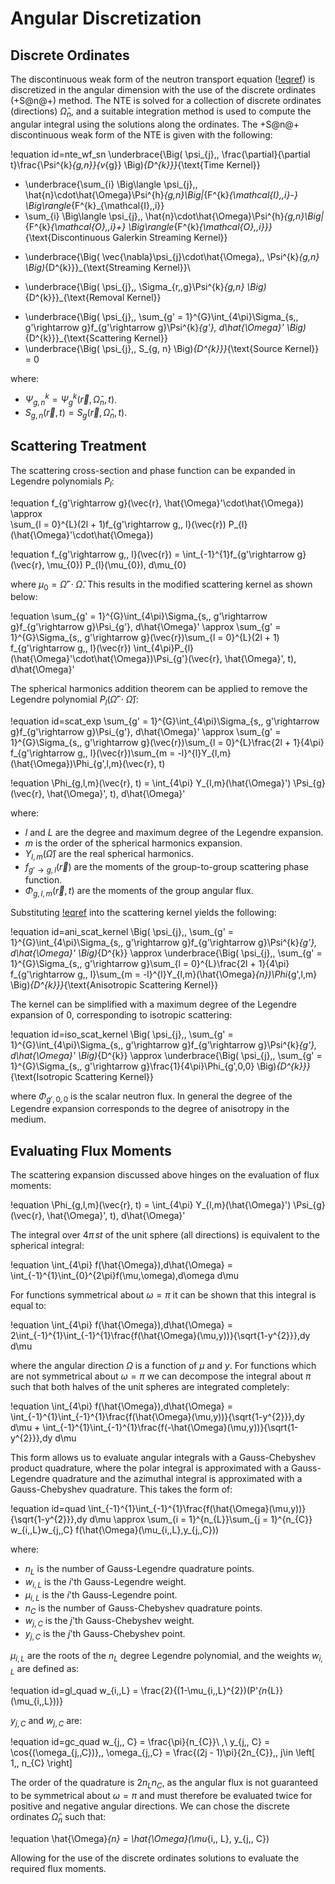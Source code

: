 # Angular Discretization

## Discrete Ordinates

The discontinuous weak form of the neutron transport equation ([!eqref](equations.md#nte)) is
discretized in the angular dimension with the use of the discrete ordinates (+S@n@+)
method. The NTE is solved for a collection of discrete ordinates (directions) $\hat{\Omega}_{n}$,
and a suitable integration method is used to compute the angular integral using
the solutions along the ordinates. The +S@n@+ discontinuous weak form of the NTE
is given with the following:

!equation id=nte_wf_sn
\underbrace{\Big( \psi_{j},\, \frac{\partial}{\partial t}\frac{\Psi^{k}_{g,n}}{v_{g}} \Big)_{D^{k}}}_{\text{Time Kernel}}
+ \underbrace{\sum_{i} \Big\langle \psi_{j},\, \hat{n}\cdot\hat{\Omega}\Psi^{h}_{g,n}\Big|_{F^{k}_{\mathcal{I},\,i}-} \Big\rangle_{F^{k}_{\mathcal{I},\,i}}
+ \sum_{i} \Big\langle \psi_{j},\, \hat{n}\cdot\hat{\Omega}\Psi^{h}_{g,n}\Big|_{F^{k}_{\mathcal{O},\,i}+} \Big\rangle_{F^{k}_{\mathcal{O},\,i}}}_{\text{Discontinuous Galerkin Streaming Kernel}}
- \underbrace{\Big( \vec{\nabla}\psi_{j}\cdot\hat{\Omega},\, \Psi^{k}_{g,n} \Big)_{D^{k}}}_{\text{Streaming Kernel}}\\
+ \underbrace{\Big( \psi_{j},\, \Sigma_{r,\,g}\Psi^{k}_{g,n} \Big)_{D^{k}}}_{\text{Removal Kernel}}
- \underbrace{\Big( \psi_{j},\, \sum_{g' = 1}^{G}\int_{4\pi}\Sigma_{s,\, g'\rightarrow g}f_{g'\rightarrow g}\Psi^{k}_{g'}\, d\hat{\Omega}' \Big)_{D^{k}}}_{\text{Scattering Kernel}}
- \underbrace{\Big( \psi_{j},\, S_{g, n} \Big)_{D^{k}}}_{\text{Source Kernel}} = 0

where:

- $\Psi^{k}_{g,n} = \Psi^{k}_{g}(\vec{r}, \hat{\Omega}_{n}, t)$.
- $S_{g, n}(\vec{r}, t) = S_{g}(\vec{r}, \hat{\Omega}_{n}, t)$.

## Scattering Treatment

The scattering cross-section and phase function can be expanded in Legendre polynomials $P_{l}$:

!equation
f_{g'\rightarrow g}(\vec{r}, \hat{\Omega}'\cdot\hat{\Omega}) \approx  
\sum_{l = 0}^{L}(2l + 1)f_{g'\rightarrow g,\, l}(\vec{r})
P_{l}(\hat{\Omega}'\cdot\hat{\Omega})

!equation
f_{g'\rightarrow g,\, l}(\vec{r}) = \int_{-1}^{1}f_{g'\rightarrow g}(\vec{r}, \mu_{0}) P_{l}(\mu_{0})\, d\mu_{0}

where $\mu_{0} = \hat{\Omega}'\cdot\hat{\Omega}$. This results in the modified scattering kernel as shown below:

!equation
\sum_{g' = 1}^{G}\int_{4\pi}\Sigma_{s,\, g'\rightarrow g}f_{g'\rightarrow g}\Psi_{g'}\, d\hat{\Omega}' \approx
\sum_{g' = 1}^{G}\Sigma_{s,\, g'\rightarrow g}(\vec{r})\sum_{l = 0}^{L}(2l + 1) f_{g'\rightarrow g,\, l}(\vec{r})
\int_{4\pi}P_{l}(\hat{\Omega}'\cdot\hat{\Omega})\Psi_{g'}(\vec{r}, \hat{\Omega}', t)\, d\hat{\Omega}'

The spherical harmonics addition theorem can be applied to remove the Legendre polynomial
$P_{l}(\hat{\Omega}'\cdot\hat{\Omega})$:

!equation id=scat_exp
\sum_{g' = 1}^{G}\int_{4\pi}\Sigma_{s,\, g'\rightarrow g}f_{g'\rightarrow g}\Psi_{g'}\, d\hat{\Omega}' \approx
\sum_{g' = 1}^{G}\Sigma_{s,\, g'\rightarrow g}(\vec{r})\sum_{l = 0}^{L}\frac{2l + 1}{4\pi} f_{g'\rightarrow g,\, l}(\vec{r})\sum_{m = -l}^{l}Y_{l,m}(\hat{\Omega})\Phi_{g',l,m}(\vec{r}, t)

!equation
\Phi_{g,l,m}(\vec{r}, t) = \int_{4\pi} Y_{l,m}(\hat{\Omega}') \Psi_{g}(\vec{r}, \hat{\Omega}', t)\, d\hat{\Omega}'

where:

- $l$ and $L$ are the degree and maximum degree of the Legendre expansion.
- $m$ is the order of the spherical harmonics expansion.
- $Y_{l,m}(\hat{\Omega})$ are the real spherical harmonics.
- $f_{g'\rightarrow g,\, l}(\vec{r})$ are the moments of the group-to-group
  scattering phase function.
- $\Phi_{g,l,m}(\vec{r}, t)$ are the moments of the group angular flux.

Substituting [!eqref](scat_exp) into the scattering kernel yields the following:

!equation id=ani_scat_kernel
\Big( \psi_{j},\, \sum_{g' = 1}^{G}\int_{4\pi}\Sigma_{s,\, g'\rightarrow g}f_{g'\rightarrow g}\Psi^{k}_{g'}\, d\hat{\Omega}' \Big)_{D^{k}} \approx
\underbrace{\Big( \psi_{j},\, \sum_{g' = 1}^{G}\Sigma_{s,\, g'\rightarrow g}\sum_{l = 0}^{L}\frac{2l + 1}{4\pi} f_{g'\rightarrow g,\, l}\sum_{m = -l}^{l}Y_{l,m}(\hat{\Omega}_{n})\Phi_{g',l,m} \Big)_{D^{k}}}_{\text{Anisotropic Scattering Kernel}}

The kernel can be simplified with a maximum degree of the Legendre expansion of 0,
corresponding to isotropic scattering:

!equation id=iso_scat_kernel
\Big( \psi_{j},\, \sum_{g' = 1}^{G}\int_{4\pi}\Sigma_{s,\, g'\rightarrow g}f_{g'\rightarrow g}\Psi^{k}_{g'}\, d\hat{\Omega}' \Big)_{D^{k}} \approx
\underbrace{\Big( \psi_{j},\, \sum_{g' = 1}^{G}\Sigma_{s,\, g'\rightarrow g}\frac{1}{4\pi}\Phi_{g',0,0} \Big)_{D^{k}}}_{\text{Isotropic Scattering Kernel}}

where $\Phi_{g',0,0}$ is the scalar neutron flux. In general the degree of the
Legendre expansion corresponds to the degree of anisotropy in the medium.

## Evaluating Flux Moments

The scattering expansion discussed above hinges on the evaluation of flux moments:

!equation
\Phi_{g,l,m}(\vec{r}, t) = \int_{4\pi} Y_{l,m}(\hat{\Omega}') \Psi_{g}(\vec{r}, \hat{\Omega}', t)\, d\hat{\Omega}'

The integral over $4\pi\,st$ of the unit sphere (all directions) is equivalent to the spherical integral:

!equation
\int_{4\pi} f(\hat{\Omega})\,d\hat{\Omega} = \int_{-1}^{1}\int_{0}^{2\pi}f(\mu,\omega)\,d\omega d\mu

For functions symmetrical about $\omega = \pi$ it can be shown that this integral is equal to:

!equation
\int_{4\pi} f(\hat{\Omega})\,d\hat{\Omega} = 2\int_{-1}^{1}\int_{-1}^{1}\frac{f(\hat{\Omega}(\mu,y))}{\sqrt{1-y^{2}}}\,dy d\mu

where the angular direction $\Omega$ is a function of $\mu$ and $y$. For functions
which are not symmetrical about $\omega = \pi$ we can decompose the integral
about $\pi$ such that both halves of the unit spheres are integrated completely:

!equation
\int_{4\pi} f(\hat{\Omega})\,d\hat{\Omega} = \int_{-1}^{1}\int_{-1}^{1}\frac{f(\hat{\Omega}(\mu,y))}{\sqrt{1-y^{2}}}\,dy d\mu + \int_{-1}^{1}\int_{-1}^{1}\frac{f(-\hat{\Omega}(\mu,y))}{\sqrt{1-y^{2}}}\,dy d\mu

This form allows us to evaluate angular integrals with a Gauss-Chebyshev product
quadrature, where the polar integral is approximated with a Gauss-Legendre quadrature
and the azimuthal integral is approximated with a Gauss-Chebyshev quadrature. This takes the form of:

!equation id=quad
\int_{-1}^{1}\int_{-1}^{1}\frac{f(\hat{\Omega}(\mu,y))}{\sqrt{1-y^{2}}}\,dy d\mu \approx
\sum_{i = 1}^{n_{L}}\sum_{j = 1}^{n_{C}} w_{i,\,L}w_{j,\,C} f(\hat{\Omega}(\mu_{i,\,L},y_{j,\,C}))

where:

- $n_{L}$ is the number of Gauss-Legendre quadrature points.
- $w_{i,\, L}$ is the $i$'th Gauss-Legendre weight.
- $\mu_{i,\, L}$ is the $i$'th Gauss-Legendre point.
- $n_{C}$ is the number of Gauss-Chebyshev quadrature points.
- $w_{j,\, C}$ is the $j$'th Gauss-Chebyshev weight.
- $y_{j,\, C}$ is the $j$'th Gauss-Chebyshev point.

$\mu_{i,\, L}$ are the roots of the $n_{L}$ degree Legendre polynomial, and
the weights $w_{i,\,L}$ are defined as:

!equation id=gl_quad
w_{i,\,L} = \frac{2}{(1-\mu_{i,\,L}^{2})(P'_{n_{L}}(\mu_{i,\,L}))}

$y_{j,\, C}$ and $w_{j,\, C}$ are:

!equation id=gc_quad
w_{j,\, C} = \frac{\pi}{n_{C}}\\
\,\\
y_{j,\, C} = \cos{(\omega_{j,\,C})},\, \omega_{j,\,C} = \frac{(2j - 1)\pi}{2n_{C}},\, j\in \left[ 1,\, n_{C} \right]

The order of the quadrature is $2n_{L}n_{C}$, as the angular flux is not guaranteed
to be symmetrical about $\omega = \pi$ and must therefore be evaluated twice for
positive and negative angular directions. We can chose the discrete ordinates
$\hat{\Omega}_{n}$ such that:

!equation
\hat{\Omega}_{n} = \hat{\Omega}(\mu_{i,\, L}, y_{j,\, C})

Allowing for the use of the discrete ordinates solutions to evaluate the required
flux moments.
